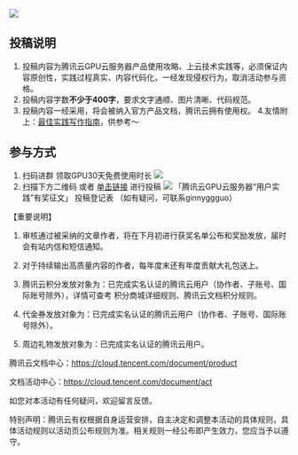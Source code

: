 ![](https://qcloudimg.tencent-cloud.cn/raw/a8de22e4bab226723425ab6cbc0d331d.png)

## 投稿说明

1. 投稿内容为腾讯云GPU云服务器产品使用攻略、上云技术实践等，必须保证内容原创性，实践过程真实、内容代码化，一经发现侵权行为，取消活动参与资格。
2. 投稿内容字数**不少于400字**，要求文字通顺、图片清晰、代码规范。
3. 投稿内容一经采用，将会被纳入官方产品文档，腾讯云拥有使用权。
4.友情附上：[最佳实践写作指南](https://doc.weixin.qq.com/doc/w3_AHsAXwboACcuEbVIZiXTZqGYm0Kh0?scode=AJEAIQdfAAoJPRp1wFAHsAXwboACc)，供参考～

## 参与方式

1. 扫码进群 领取GPU30天免费使用时长
![](https://qcloudimg.tencent-cloud.cn/raw/265de201dda709a759791d8ed84e5caa.jpg)
2. 扫描下方二维码 或者 [单击链接](https://doc.weixin.qq.com/forms/AJEAIQdfAAoAHsAXwboACcIEXLqYm9Sof) 进行投稿
![](https://qcloudimg.tencent-cloud.cn/raw/8bc84ce62ef164dbdcea564d0b885cbd.png)
「腾讯云GPU云服务器“用户实践”有奖征文」 投稿登记表
（如有疑问，可联系ginnyggguo）

【重要说明】

1. 审核通过被采纳的文章作者，将在下月初进行获奖名单公布和奖励发放，届时会有站内信和短信通知。

4. 对于持续输出高质量内容的作者，每年度末还有年度贡献大礼包送上。

5. 腾讯云积分发放对象为：已完成实名认证的腾讯云用户（协作者、子账号、国际账号除外），详情可查考 积分商城详细规则、腾讯云文档积分规则。

6. 代金券发放对象为：已完成实名认证的腾讯云用户（协作者、子账号、国际账号除外）。

7. 周边礼物发放对象为：已完成实名认证的腾讯云用户。




腾讯云文档中心：https://cloud.tencent.com/document/product

文档活动中心：https://cloud.tencent.com/document/act

如您对本活动有任何疑问，欢迎留言反馈。

特别声明：腾讯云有权根据自身运营安排，自主决定和调整本活动的具体规则，具体活动规则以活动页公布规则为准。相关规则一经公布即产生效力，您应当予以遵守。





